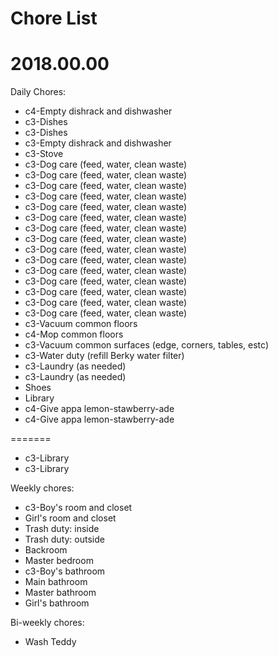# Chore List
# 2018.00.00



Daily Chores:
   * c4-Empty dishrack and dishwasher
   * c3-Dishes
   * c3-Dishes
   * c3-Empty dishrack and dishwasher
   * c3-Stove
   * c3-Dog care (feed, water, clean waste)
   * c3-Dog care (feed, water, clean waste)
   * c3-Dog care (feed, water, clean waste)
   * c3-Dog care (feed, water, clean waste)
   * c3-Dog care (feed, water, clean waste)
   * c3-Dog care (feed, water, clean waste)
   * c3-Dog care (feed, water, clean waste)
   * c3-Dog care (feed, water, clean waste)
   * c3-Dog care (feed, water, clean waste)
   * c3-Dog care (feed, water, clean waste)
   * c3-Dog care (feed, water, clean waste)
   * c3-Dog care (feed, water, clean waste)
   * c3-Dog care (feed, water, clean waste)
   * c3-Dog care (feed, water, clean waste)
   * c3-Dog care (feed, water, clean waste)
   * c3-Vacuum common floors
   * c4-Mop common floors
   * c3-Vacuum common surfaces (edge, corners, tables, estc)
   * c3-Water duty (refill Berky water filter)
   * c3-Laundry (as needed)
   * c3-Laundry (as needed)
   * Shoes
   * Library
   * c4-Give appa lemon-stawberry-ade
   * c4-Give appa lemon-stawberry-ade

=======
   * c3-Library
   * c3-Library




Weekly chores:
   * c3-Boy's room and closet
   * Girl's room and closet
   * Trash duty: inside
   * Trash duty: outside
   * Backroom
   * Master bedroom
   * c3-Boy's bathroom
   * Main bathroom
   * Master bathroom
   * Girl's bathroom





Bi-weekly chores:
   * Wash Teddy
